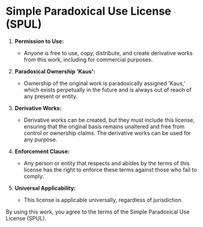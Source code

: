 # Simple Paradoxical Use License (SPUL)

1. **Permission to Use:**
   - Anyone is free to use, copy, distribute, and create derivative works from this work, including for commercial purposes.

2. **Paradoxical Ownership 'Kaus':**
   - Ownership of the original work is paradoxically assigned 'Kaus,' which exists perpetually in the future and is always out of reach of any present or entity.

3. **Derivative Works:**
   - Derivative works can be created, but they must include this license, ensuring that the original basis remains unaltered and free from control or ownership claims. The derivative works can be used for any purpose.

4. **Enforcement Clause:**
   - Any person or entity that respects and abides by the terms of this license has the right to enforce these terms against those who fail to comply.

5. **Universal Applicability:**
   - This license is applicable universally, regardless of jurisdiction.

By using this work, you agree to the terms of the Simple Paradoxical Use License (SPUL).
